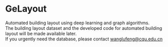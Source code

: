 # GeLayout
Automated building layout using deep learning and graph algorithms.<br>
The building layout dataset and the developed code for automated building layout will be made available later.<br>
If you urgently need the database, please contact <wanglufeng@cqu.edu.cn>
